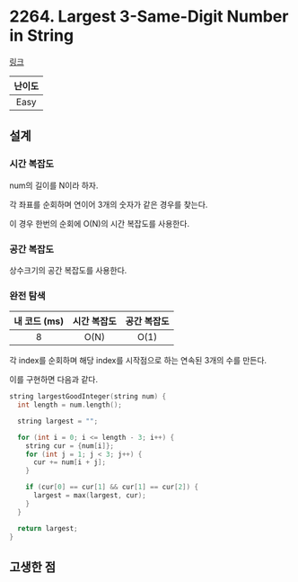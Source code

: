# 2264. Largest 3-Same-Digit Number in String

[링크](https://leetcode.com/problems/largest-3-same-digit-number-in-string/)

| 난이도 |
| :----: |
|  Easy  |

## 설계

### 시간 복잡도

num의 길이를 N이라 하자.

각 좌표를 순회하며 연이어 3개의 숫자가 같은 경우를 찾는다.

이 경우 한번의 순회에 O(N)의 시간 복잡도를 사용한다.

### 공간 복잡도

상수크기의 공간 복잡도를 사용한다.

### 완전 탐색

| 내 코드 (ms) | 시간 복잡도 | 공간 복잡도 |
| :----------: | :---------: | :---------: |
|      8       |    O(N)     |    O(1)     |

각 index를 순회하며 해당 index를 시작점으로 하는 연속된 3개의 수를 만든다.

이를 구현하면 다음과 같다.

```cpp
string largestGoodInteger(string num) {
  int length = num.length();

  string largest = "";

  for (int i = 0; i <= length - 3; i++) {
    string cur = {num[i]};
    for (int j = 1; j < 3; j++) {
      cur += num[i + j];
    }

    if (cur[0] == cur[1] && cur[1] == cur[2]) {
      largest = max(largest, cur);
    }
  }

  return largest;
}
```

## 고생한 점
